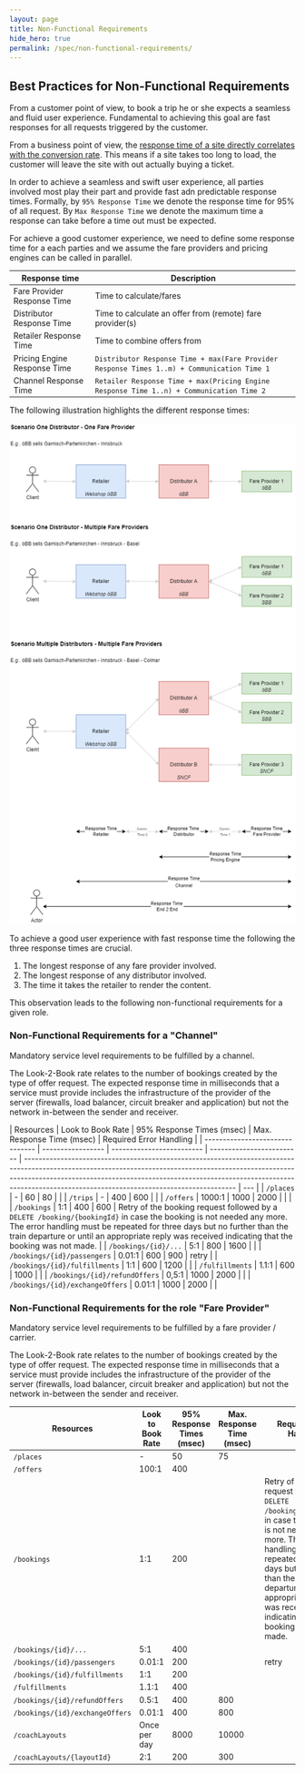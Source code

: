 ```yaml
---
layout: page
title: Non-Functional Requirements
hide_hero: true
permalink: /spec/non-functional-requirements/
---
```


## Best Practices for Non-Functional Requirements

From a customer point of view, to book a trip he or she expects a seamless and
fluid user experience. Fundamental to achieving this goal are fast responses for
all requests triggered by the customer.

From a business point of view, the
[response time of a site directly correlates with the conversion rate](https://www.thinkwithgoogle.com/marketing-strategies/app-and-mobile/mobile-page-speed-conversion-data/).
This means if a site takes too long to load, the customer will leave the site
with out actually buying a ticket.

In order to achieve a seamless and swift user experience, all parties involved
most play their part and provide fast adn predictable response times. Formally,
by `95% Response Time` we denote the response time for 95% of all request. By
`Max Response Time` we denote the maximum time a response can take before a time
out must be expected.

For achieve a good customer experience, we need to define some response time for
a each parties and we assume the fare providers and pricing engines can be
called in parallel.

| Response time                | Description                                                                                 |
| ---------------------------- | ------------------------------------------------------------------------------------------- |
| Fare Provider Response Time  | Time to calculate/fares                                                                     |
| Distributor Response Time    | Time to calculate an offer from (remote) fare provider(s)                                   |
| Retailer Response Time       | Time to combine offers from                                                                 |
| Pricing Engine Response Time | `Distributor Response Time + max(Fare Provider Response Times 1..m) + Communication Time 1` |
| Channel Response Time        | `Retailer Response Time + max(Pricing Engine Response Time 1..n) + Communication Time 2`    |

The following illustration highlights the different response times:

![Response Times](../images/non-functional-requirements/responseTimes.png)

To achieve a good user experience with fast response time the following the
three response times are crucial.

1. The longest response of any fare provider involved.
2. The longest response of any distributor involved.
3. The time it takes the retailer to render the content.

This observation leads to the following non-functional requirements for a given
role.

### Non-Functional Requirements for a "Channel"

Mandatory service level requirements to be fulfilled by a channel.

The Look-2-Book rate relates to the number of bookings created by the type of
offer request. The expected response time in milliseconds that a service must
provide includes the infrastructure of the provider of the server (firewalls,
load balancer, circuit breaker and application) but not the network in-between
the sender and receiver.

| Resources                       | Look to Book Rate | 95% Response Times (msec) | Max. Response Time (msec) | Required Error Handling                                                                                                                                                                                                                                                                              |
| ------------------------------- | ----------------- | ------------------------- | ------------------------- | ---------------------------------------------------------------------------------------------------------------------------------------------------------------------------------------------------------------------------------------------------------------------------------------------------- | --- |
| `/places`                       | -                 | 60                        | 80                        |                                                                                                                                                                                                                                                                                                      |
| `/trips`                        | -                 | 400                       | 600                       |                                                                                                                                                                                                                                                                                                      |
| `/offers`                       | 1000:1            | 1000                      | 2000                      |                                                                                                                                                                                                                                                                                                      |     |
| `/bookings`                     | 1:1               | 400                       | 600                       | Retry of the booking request followed by a `DELETE /booking/{bookingId}` in case the booking is not needed any more. The error handling must be repeated for three days but no further than the train departure or until an appropriate reply was received indicating that the booking was not made. |
| `/bookings/{id}/...`            | 5:1               | 800                       | 1600                      |                                                                                                                                                                                                                                                                                                      |
| `/bookings/{id}/passengers`     | 0.01:1            | 600                       | 900                       | retry                                                                                                                                                                                                                                                                                                |
| `/bookings/{id}/fulfillments`   | 1:1               | 600                       | 1200                      |                                                                                                                                                                                                                                                                                                      |
| `/fulfillments`                 | 1.1:1             | 600                       | 1000                      |                                                                                                                                                                                                                                                                                                      |
| `/bookings/{id}/refundOffers`   | 0,5:1             | 1000                      | 2000                      |                                                                                                                                                                                                                                                                                                      |
| `/bookings/{id}/exchangeOffers` | 0.01:1            | 1000                      | 2000                      |                                                                                                                                                                                                                                                                                                      |

### Non-Functional Requirements for the role "Fare Provider"

Mandatory service level requirements to be fulfilled by a fare provider /
carrier.

The Look-2-Book rate relates to the number of bookings created by the type of
offer request. The expected response time in milliseconds that a service must
provide includes the infrastructure of the provider of the server (firewalls,
load balancer, circuit breaker and application) but not the network in-between
the sender and receiver.

| Resources                       | Look to Book Rate | 95% Response Times (msec) | Max. Response Time (msec) | Required Error Handling                                                                                                                                                                                                                                                                              |
| ------------------------------- | ----------------- | ------------------------- | ------------------------- | ---------------------------------------------------------------------------------------------------------------------------------------------------------------------------------------------------------------------------------------------------------------------------------------------------- |
| `/places`                       | -                 | 50                        | 75                        |                                                                                                                                                                                                                                                                                                      |
| `/offers`                       | 100:1             | 400                       |                           |                                                                                                                                                                                                                                                                                                      |
| `/bookings`                     | 1:1               | 200                       |                           | Retry of the booking request followed by a `DELETE /booking/{bookingId}` in case the booking is not needed any more. The error handling must be repeated for three days but no further than the train departure or until an appropriate reply was received indicating that the booking was not made. |
| `/bookings/{id}/...`            | 5:1               | 400                       |                           |                                                                                                                                                                                                                                                                                                      |
| `/bookings/{id}/passengers`     | 0.01:1            | 200                       |                           | retry                                                                                                                                                                                                                                                                                                |
| `/bookings/{id}/fulfillments`   | 1:1               | 200                       |                           |                                                                                                                                                                                                                                                                                                      |
| `/fulfillments`                 | 1.1:1             | 400                       |                           |                                                                                                                                                                                                                                                                                                      |
| `/bookings/{id}/refundOffers`   | 0.5:1             | 400                       | 800                       |                                                                                                                                                                                                                                                                                                      |
| `/bookings/{id}/exchangeOffers` | 0.01:1            | 400                       | 800                       |                                                                                                                                                                                                                                                                                                      |
| `/coachLayouts`                 | Once per day      | 8000                      | 10000                     |                                                                                                                                                                                                                                                                                                      |
| `/coachLayouts/{layoutId}`      | 2:1               | 200                       | 300                       |                                                                                                                                                                                                                                                                                                      |
